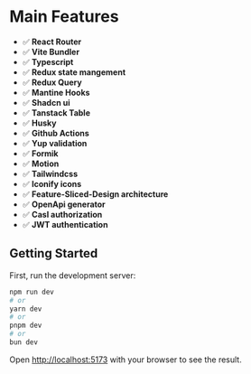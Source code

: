 # Main Features 

+ ✅ **React Router**
+ ✅ **Vite Bundler**
+ ✅ **Typescript**
+ ✅ **Redux state mangement** 
+ ✅ **Redux Query**
+ ✅ **Mantine Hooks**
+ ✅ **Shadcn ui**
+ ✅ **Tanstack Table**
+ ✅ **Husky**
+ ✅ **Github Actions**
+ ✅ **Yup validation**
+ ✅ **Formik**
+ ✅ **Motion**
+ ✅ **Tailwindcss**
+ ✅ **Iconify icons**
+ ✅ **Feature-Sliced-Design architecture**
+ ✅ **OpenApi generator**
+ ✅ **Casl authorization**
+ ✅ **JWT authentication**

## Getting Started

First, run the development server:

```bash
npm run dev
# or
yarn dev
# or
pnpm dev
# or
bun dev
```

Open [http://localhost:5173](http://localhost:5173) with your browser to see the result.